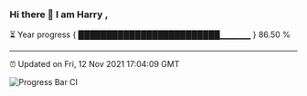 ### Hi there 👋 I am Harry , 

⏳ Year progress { █████████████████████████▁▁▁▁▁ } 86.50 %

---

⏰ Updated on Fri, 12 Nov 2021 17:04:09 GMT

![Progress Bar CI](https://github.com/duykhang68/duykhang68/workflows/Progress%20Bar%20CI/badge.svg)
